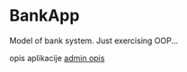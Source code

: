 # BankApp
Model of bank system. Just exercising OOP...

opis aplikacije
[admin opis](docs/AdminFunction.md)